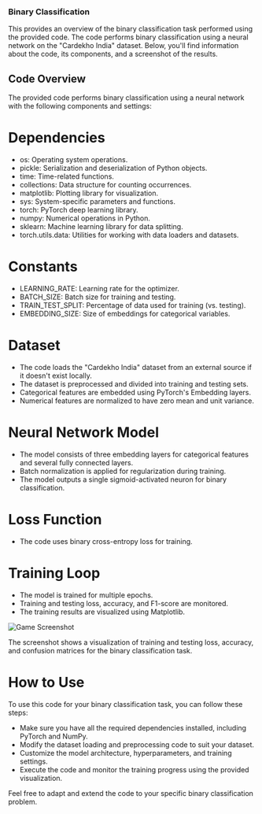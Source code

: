 ### Binary Classification

This provides an overview of the binary classification task performed using the provided code. The code performs binary classification using a neural network on the "Cardekho India" dataset. Below, you'll find information about the code, its components, and a screenshot of the results.

## Code Overview
The provided code performs binary classification using a neural network with the following components and settings:

# Dependencies
- os: Operating system operations.
- pickle: Serialization and deserialization of Python objects.
- time: Time-related functions.
- collections: Data structure for counting occurrences.
- matplotlib: Plotting library for visualization.
- sys: System-specific parameters and functions.
- torch: PyTorch deep learning library.
- numpy: Numerical operations in Python.
- sklearn: Machine learning library for data splitting.
- torch.utils.data: Utilities for working with data loaders and datasets.

# Constants
- LEARNING_RATE: Learning rate for the optimizer.
- BATCH_SIZE: Batch size for training and testing.
- TRAIN_TEST_SPLIT: Percentage of data used for training (vs. testing).
- EMBEDDING_SIZE: Size of embeddings for categorical variables.

# Dataset
- The code loads the "Cardekho India" dataset from an external source if it doesn't exist locally.
- The dataset is preprocessed and divided into training and testing sets.
- Categorical features are embedded using PyTorch's Embedding layers.
- Numerical features are normalized to have zero mean and unit variance.

# Neural Network Model
- The model consists of three embedding layers for categorical features and several fully connected layers.
- Batch normalization is applied for regularization during training.
- The model outputs a single sigmoid-activated neuron for binary classification.

# Loss Function
- The code uses binary cross-entropy loss for training.

# Training Loop
- The model is trained for multiple epochs.
- Training and testing loss, accuracy, and F1-score are monitored.
- The training results are visualized using Matplotlib.

![Game Screenshot](https://i.postimg.cc/44vGGcHn/6-4.png)

The screenshot shows a visualization of training and testing loss, accuracy, and confusion matrices for the binary classification task.

# How to Use
To use this code for your binary classification task, you can follow these steps:

- Make sure you have all the required dependencies installed, including PyTorch and NumPy.
- Modify the dataset loading and preprocessing code to suit your dataset.
- Customize the model architecture, hyperparameters, and training settings.
- Execute the code and monitor the training progress using the provided visualization.

Feel free to adapt and extend the code to your specific binary classification problem.
